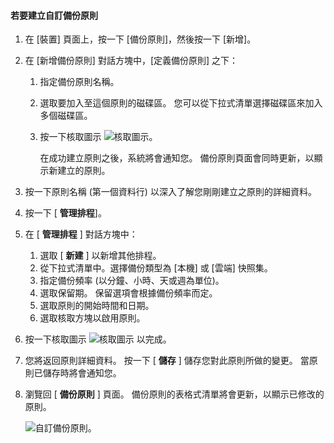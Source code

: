 <!--author=SharS last changed: 9/15/15-->

#### <a name="to-create-a-custom-backup-policy"></a>若要建立自訂備份原則
1. 在 [裝置] 頁面上，按一下 [備份原則]，然後按一下 [新增]。
2. 在 [新增備份原則] 對話方塊中，[定義備份原則] 之下：
   
   1. 指定備份原則名稱。
   2. 選取要加入至這個原則的磁碟區。 您可以從下拉式清單選擇磁碟區來加入多個磁碟區。
   3. 按一下核取圖示  ![核取圖示](./media/storsimple-add-backup-policy/HCS_CheckIcon-include.png)。
      
      在成功建立原則之後，系統將會通知您。 備份原則頁面會同時更新，以顯示新建立的原則。
3. 按一下原則名稱 (第一個資料行) 以深入了解您剛剛建立之原則的詳細資料。
4. 按一下 [ **管理排程**]。
5. 在 [ **管理排程** ] 對話方塊中：
   
   1. 選取 [ **新建** ] 以新增其他排程。
   2. 從下拉式清單中。選擇備份類型為 [本機] 或 [雲端] 快照集。
   3. 指定備份頻率 (以分鐘、小時、天或週為單位)。
   4. 選取保留期。 保留選項會根據備份頻率而定。
   5. 選取原則的開始時間和日期。
   6. 選取核取方塊以啟用原則。
6. 按一下核取圖示  ![核取圖示](./media/storsimple-add-backup-policy/HCS_CheckIcon-include.png) 以完成。
7. 您將返回原則詳細資料。 按一下 [ **儲存** ] 儲存您對此原則所做的變更。 當原則已儲存時將會通知您。
8. 瀏覽回 [ **備份原則** ] 頁面。 備份原則的表格式清單將會更新，以顯示已修改的原則。
   
    ![自訂備份原則](./media/storsimple-create-custom-backup-policy/HCS_CustomBackupPolicyM-include.png)。

